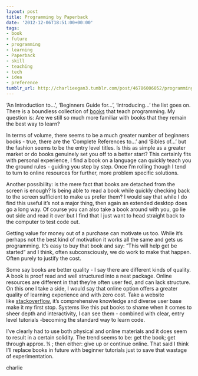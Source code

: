 ```yaml
---
layout: post
title: Programming by Paperback
date: '2012-12-06T18:51:00+00:00'
tags:
- book
- future
- programming
- learning
- Paperback
- skill
- teaching
- tech
- idea
- preference
tumblr_url: http://charlieegan3.tumblr.com/post/46786006052/programming-by-paperback
---
```

‘An Introduction to…’, ‘Beginners Guide for…’, ‘Introducing…’ the list goes on. There is a boundless collection of [books](http://www.amazon.co.uk/s/ref=sr_nr_p_n_feature_browse-b_mrr_0?rh=n%3A266239%2Cn%3A%211025612%2Cn%3A71%2Cn%3A269678%2Cp_n_binding_browse-bin%3A492564011%2Cp_n_feature_browse-bin%3A400530011&bbn=269678&ie=UTF8&qid=1354566413&rnid=400529011) that teach programming. My question is: Are we still so much more familiar with books that they remain the best way to learn?

In terms of volume, there seems to be a much greater number of beginners books - true, there are the ‘Complete References to…’ and ‘Bibles of…’ but the fashion seems to be the entry level titles. Is this as simple as a greater market or do books genuinely set you off to a better start? This certainly fits with personal experience, I find a book on a language can quickly teach you the ground rules - guiding you step by step. Once I’m rolling though I tend to turn to online resources for further, more problem specific solutions.

Another possibility: is the mere fact that books are detached from the screen is enough? Is being able to read a book while quickly checking back to the screen sufficient to make us prefer them? I would say that while I do find this useful it’s not a major thing, then again an extended desktop does go a long way. Of course you can also take a book around with you, go lie out side and read it over but I find that I just want to head straight back to the computer to test code out.

Getting value for money out of a purchase can motivate us too. While it’s perhaps not the best kind of motivation it works all the same and gets us programming. It’s easy to buy that book and say: “This will help get be started” and I think, often subconsciously, we do work to make that happen. Often purely to justify the cost.

Some say books are better quality - I say there are different kinds of quality. A book is proof read and well structured into a neat package. Online resources are different in that they’re often user fed, and can lack structure. On this one I take a side, I would say that online option offers a greater quality of learning experience and with zero cost. Take a website like [stackoverflow](http://stackoverflow.com/), it’s comprehensive knowledge and diverse user base make it my first stop. Systems like this put books to shame when it comes to sheer depth and interactivity, I can see them - combined with clear, entry level tutorials -becoming the standard way to learn code.

I’ve clearly had to use both physical and online materials and it does seem to result in a certain solidity. The trend seems to be: get the book; get through approx. ¼ ; then either: give up or continue online. That said I think I’ll replace books in future with beginner tutorials just to save that wastage of experimentation.

charlie
